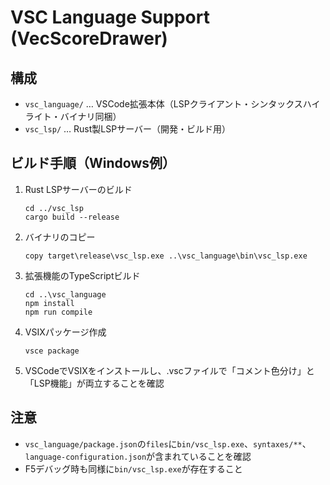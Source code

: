 # VSC Language Support (VecScoreDrawer)

## 構成
- `vsc_language/` … VSCode拡張本体（LSPクライアント・シンタックスハイライト・バイナリ同梱）
- `vsc_lsp/` … Rust製LSPサーバー（開発・ビルド用）

## ビルド手順（Windows例）

1. Rust LSPサーバーのビルド
   ```
   cd ../vsc_lsp
   cargo build --release
   ```

2. バイナリのコピー
   ```
   copy target\release\vsc_lsp.exe ..\vsc_language\bin\vsc_lsp.exe
   ```

3. 拡張機能のTypeScriptビルド
   ```
   cd ..\vsc_language
   npm install
   npm run compile
   ```

4. VSIXパッケージ作成
   ```
   vsce package
   ```

5. VSCodeでVSIXをインストールし、.vscファイルで「コメント色分け」と「LSP機能」が両立することを確認

## 注意
- `vsc_language/package.json`の`files`に`bin/vsc_lsp.exe`、`syntaxes/**`、`language-configuration.json`が含まれていることを確認
- F5デバッグ時も同様に`bin/vsc_lsp.exe`が存在すること
